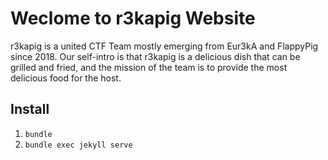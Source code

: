 # Weclome to r3kapig Website

r3kapig is a united CTF Team mostly emerging from Eur3kA and FlappyPig since 2018. Our self-intro is that r3kapig is a delicious dish that can be grilled and fried, and the mission of the team is to provide the most delicious food for the host.


## Install

1. `bundle`
2. `bundle exec jekyll serve`
